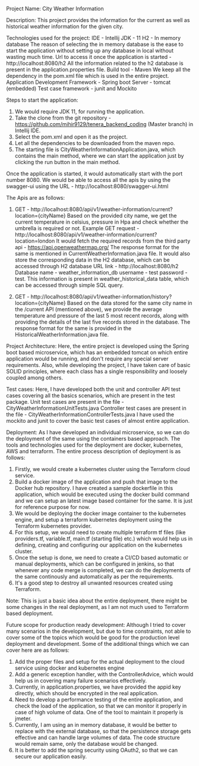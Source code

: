 Project Name: City Weather Information

Description: This project provides the information for the current as well as historical weather information 
for the given city.

Technologies used for the project:
IDE - Intellij
JDK - 11
H2 - In memory database
   The reason of selecting the in memory database is the ease to start the application without setting up any 
   database in local without wasting much time.
   Url to access it once the application is started - http://localhost:8080/h2
   All the information related to the h2 database is present in the application.properties file.
Build tool - Maven
We keep all the dependency in the pom.xml file which is used in the entire project.
Application Development Framework - Spring boot
Server - tomcat (embedded)
Test case framework - junit and Mockito

Steps to start the application:
1. We would require JDK 11, for running the application.
2. Take the clone from the git repository - https://github.com/mihir9129/tenera_backend_coding (Master branch)
   in Intellij IDE.
3. Select the pom.xml and open it as the project.
4. Let all the dependencies to be downloaded from the maven repo.   
5. The starting file is CityWeatherInformationApplication.java, which contains the main method, where we can 
   start the application just by clicking the run button in the main method.

Once the application is started, it would automatically start with the port number 8080.
We would be able to access all the apis by using the swagger-ui using the URL - 
http://localhost:8080/swagger-ui.html

The Apis are as follows:
1. GET - http://localhost:8080/api/v1/weather-information/current?location={cityName}
   Based on the provided city name, we get the current temperature in celsius, pressure in Hpa and check 
   whether the umbrella is required or not.
   Example GET request - http://localhost:8080/api/v1/weather-information/current?location=london
   It would fetch the required records from the third party api - https://api.openweathermap.org/
   The response format for the same is mentioned in CurrentWeatherInformation.java file.
   It would also store the corresponding data in the H2 database, which can be accessed through
   H2 database URL link - http://localhost:8080/h2
   Database name - weather_information_db
   username - test
   password - test.
   This information is present in weather_historical_data table, which can be accessed through simple SQL query.

2. GET - http://localhost:8080/api/v1/weather-information/history?location={cityName}
   Based on the data stored for the same city name in the /current API (mentioned above), we provide the 
   average temperature and pressure of the last 5 most recent records, along with providing the details of the last
   five records stored in the database.
   The response format for the same is provided in the HistoricalWeatherInformation.java file.
   
Project Architecture:
   Here, the entire project is developed using the Spring boot based microservice, which has an embedded tomcat
   on which entire application would be running, and don't require any special server requirements.
   Also, while developing the project, I have taken care of basic SOLID principles, where each class has a 
   single responsibility and loosely coupled among others.
   
Test cases:
   Here, I have developed both the unit and controller API test cases covering all the basics scenarios,
   which are present in the test package. 
   Unit test cases are present in the file - CityWeatherInformationUnitTests.java
   Controller test cases are present in the file - CityWeatherInformationControllerTests.java
   I have used the mockito and junit to cover the basic test cases of almost entire application.

Deployment:
   As I have developed an individual microservice, so we can do the deployment of the same using the containers 
   based approach.
   The tools and technologies used for the deployment are docker, kubernetes, AWS and terraform.
   The entire process description of deployment is as follows:
1. Firstly, we would create a kubernetes cluster using the Terraform cloud service.
2. Build a docker image of the application and push that image to the Docker hub repository. I have created a 
   sample dockerfile in this application, which would be executed using the docker build command and we can 
   setup an latest image based container for the same. It is just for reference purpose for now.
3. We would be deploying the docker image container to the kubernetes engine, and setup a terraform kubernetes
   deployment using the Terraform kubernetes provider.
4. For this setup, we would need to create multiple terraform tf files (like providers.tf, variable.tf, 
   main.tf (starting file) etc.) which would help us in defining, creating and configuring our application 
   on the kubernetes cluster.
5. Once the setup is done, we need to create a CI/CD based automatic or manual deployments, which can be 
   configured in jenkins, so that whenever any code merge is completed, we can do the deployments of the same
   continously and automatically as per the requirements.
6. It's a good step to destroy all unwanted resources created using Terraform.

Note: This is just a basic idea about the entire deployment, there might be some changes in the real deployment, 
   as I am not much used to Terraform based deployment.

Future scope for production ready development:
   Although I tried to cover many scenarios in the development, but due to time constraints, not able to cover 
   some of the topics which would be good for the production level deployment and development. Some of the 
   additional things which we can cover here are as follows:
1. Add the proper files and setup for the actual deployment to the cloud service using docker and kubernetes 
   engine
2. Add a generic exception handler, with the ControllerAdvice, which would help us in covering many failure
   scenarios effectively.
3. Currently, in application.properties, we have provided the appid key directly, which should be encrypted
   in the real application.
4. Need to develop a performance testing of the entire application, and check the load of the application, so 
   that we can monitor it properly in case of high volume of data. 
   One of the tool to maintain it properly is jmeter.
5. Currently, I am using an in memory database, it would be better to replace with the external database, so 
   that the persistence storage gets effective and can handle large volumes of data. The code structure
   would remain same, only the database would be changed.
6. It is better to add the spring security using OAuth2, so that we can secure our application easily. 
   